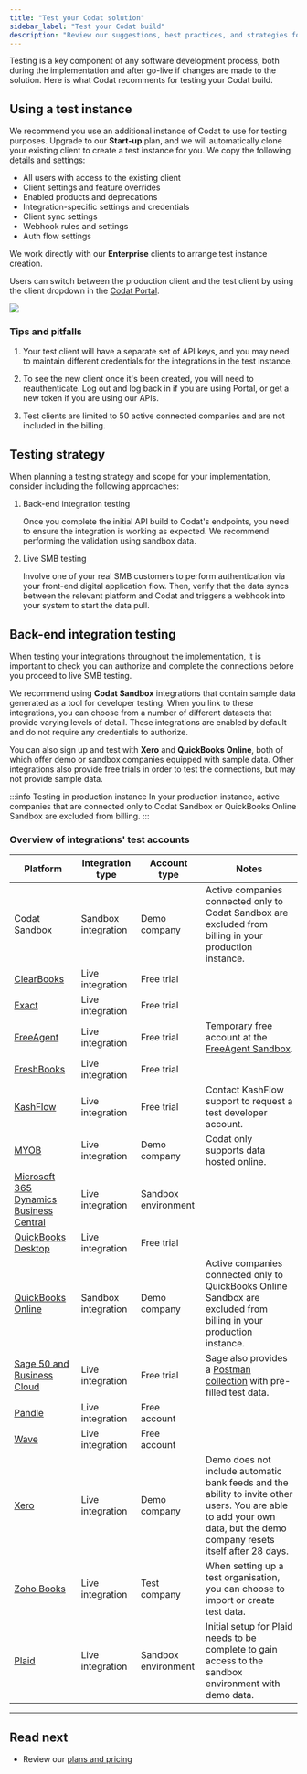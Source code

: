 ```yaml
---
title: "Test your Codat solution"
sidebar_label: "Test your Codat build"
description: "Review our suggestions, best practices, and strategies for testing your Codat build"
---
```


Testing is a key component of any software development process, both during the implementation and after go-live if changes are made to the solution. Here is what Codat recomments for testing your Codat build.

## Using a test instance

We recommend you use an additional instance of Codat to use for testing purposes. Upgrade to our **Start-up** plan, and we will automatically clone your existing client to create a test instance for you. We copy the following details and settings: 

* All users with access to the existing client
* Client settings and feature overrides
* Enabled products and deprecations
* Integration-specific settings and credentials
* Client sync settings
* Webhook rules and settings
* Auth flow settings

We work directly with our **Enterprise** clients to arrange test instance creation. 

Users can switch between the production client and the test client by using the client dropdown in the [Codat Portal](https://app.codat.io/). 

![](/img/introduction/0026-client-selection.png)

### Tips and pitfalls

1. Your test client will have a separate set of API keys, and you may need to maintain different credentials for the integrations in the test instance. 

2. To see the new client once it's been created, you will need to reauthenticate. Log out and log back in if you are using Portal, or get a new token if you are using our APIs.

3. Test clients are limited to 50 active connected companies and are not included in the billing. 

## Testing strategy

When planning a testing strategy and scope for your implementation, consider including the following approaches:

1. Back-end integration testing

   Once you complete the initial API build to Codat's endpoints, you need to ensure the integration is working as expected. We recommend performing the validation using sandbox data. 

2. Live SMB testing

   Involve one of your real SMB customers to perform authentication via your front-end digital application flow. Then, verify that the data syncs between the relevant platform and Codat and triggers a webhook into your system to start the data pull.

## Back-end integration testing

When testing your integrations throughout the implementation, it is important to check you can authorize and complete the connections before you proceed to live SMB testing.

We recommend using **Codat Sandbox** integrations that contain sample data generated as a tool for developer testing. When you link to these integrations, you can choose from a number of different datasets that provide varying levels of detail. These integrations are enabled by default and do not require any credentials to authorize.

You can also sign up and test with **Xero** and **QuickBooks Online**, both of which offer demo or sandbox companies equipped with sample data. Other integrations also provide free trials in order to test the connections, but may not provide sample data.

:::info Testing in production instance
In your production instance, active companies that are connected only to Codat Sandbox or QuickBooks Online Sandbox are excluded from billing.
:::

### Overview of integrations' test accounts

| Platform 	| Integration type 	| Account type 	| Notes 	|
|---	|---	|---	|---	|
| Codat Sandbox 	| Sandbox integration 	| Demo company 	| Active companies connected only to Codat Sandbox are excluded from billing in your production instance. 	|
| [ClearBooks](https://www.clearbooks.co.uk/) 	| Live integration 	| Free trial 	|  	|
| [Exact](https://www.exact.com/try) 	| Live integration 	| Free trial 	|  	|
| [FreeAgent](https://signup.sandbox.freeagent.com/signup) 	| Live integration 	| Free trial 	| Temporary free account at the [FreeAgent   Sandbox](https://dev.freeagent.com/docs/quick_start). 	|
| [FreshBooks](https://www.freshbooks.com/blog/freshbooks-trial) 	| Live integration 	| Free trial 	|  	|
| [KashFlow](https://www.kashflow.com/support/kb/developer-account/) 	| Live integration 	| Free trial 	| Contact KashFlow support to request a test developer account. 	|
| [MYOB](https://developer.myob.com/api/myob-business-api/api-overview/getting-started/) 	| Live integration 	| Demo company 	| Codat only supports data hosted online. 	|
| [Microsoft 365 Dynamics Business   Central](https://learn.microsoft.com/en-gb/dynamics365/business-central/admin-sandbox-environments) 	| Live integration 	| Sandbox environment 	|  	|
| [QuickBooks   Desktop](https://quickbooks.intuit.com/desktop/enterprise/contact/trial-download/?auto=true) 	| Live integration 	| Free trial 	|  	|
| [QuickBooks   Online](https://developer.intuit.com/app/developer/qbo/docs/develop/sandboxes/manage-your-sandboxes) 	| Sandbox integration 	| Demo company 	| Active companies connected only to QuickBooks Online Sandbox are excluded from billing in your production instance. 	|
| [Sage 50 and Business   Cloud](https://www.sage.com/en-gb/products/free-trials/) 	| Live integration 	| Free trial 	| Sage also provides a [Postman   collection](https://developer.sage.com/accounting/quick-start/preparing-to-create-test-data/) with pre-filled test data. 	|
| [Pandle](https://my.pandle.com/users/sign_up) 	| Live integration 	| Free account 	|  	|
| [Wave](https://my.waveapps.com/register/) 	| Live integration 	| Free account 	|  	|
| [Xero](https://central.xero.com/s/article/Use-the-demo-company#Web) 	| Live integration 	| Demo company 	| Demo does not include automatic bank feeds and the ability to invite   other users. You are able to add your own data, but the demo company resets   itself after 28 days. 	|
| [Zoho Books](https://www.zoho.com/subscriptions/api/v1/introduction/#organization-id) 	| Live integration 	| Test company 	| When setting up a test organisation, you can choose to import or create   test data. 	|
| [Plaid](https://plaid.com/docs/sandbox/) 	| Live integration 	| Sandbox environment 	| Initial setup for Plaid needs to be complete to gain access to the   sandbox environment with demo data. 	|

---
## Read next
* Review our [plans and pricing](https://www.codat.io/plans/)
